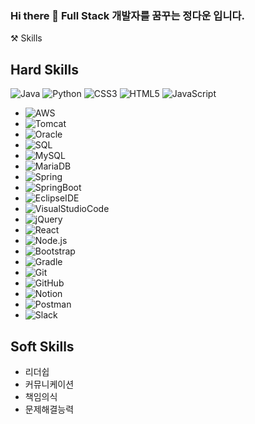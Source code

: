 ### Hi there 👋 Full Stack 개발자를 꿈꾸는 정다운 입니다.

⚒️ Skills
## Hard Skills
![Java](https://img.shields.io/badge/Java-blue) ![Python](https://img.shields.io/badge/Python-blue) ![CSS3](https://img.shields.io/badge/CSS3-blue) ![HTML5](https://img.shields.io/badge/HTML5-blue)
![JavaScript](https://img.shields.io/badge/JavaScript-blue)
- ![AWS](https://img.shields.io/badge/AWS-blue)
- ![Tomcat](https://img.shields.io/badge/Tomcat-blue)
- ![Oracle](https://img.shields.io/badge/Oracle-blue)
- ![SQL](https://img.shields.io/badge/SQL-blue)
- ![MySQL](https://img.shields.io/badge/MySQL-blue)
- ![MariaDB](https://img.shields.io/badge/MariaDB-blue)
- ![Spring](https://img.shields.io/badge/Spring-blue)
- ![SpringBoot](https://img.shields.io/badge/SpringBoot-blue)
- ![EclipseIDE](https://img.shields.io/badge/EclipseIDE-blue)
- ![VisualStudioCode](https://img.shields.io/badge/VisualStudioCode-blue)
- ![jQuery](https://img.shields.io/badge/jQuery-blue)
- ![React](https://img.shields.io/badge/React-blue)
- ![Node.js](https://img.shields.io/badge/Node.js-blue)
- ![Bootstrap](https://img.shields.io/badge/Bootstrap-blue)
- ![Gradle](https://img.shields.io/badge/Gradle-blue)
- ![Git](https://img.shields.io/badge/Git-blue)
- ![GitHub](https://img.shields.io/badge/GitHub-blue)
- ![Notion](https://img.shields.io/badge/Notion-blue)
- ![Postman](https://img.shields.io/badge/Postman-blue)
- ![Slack](https://img.shields.io/badge/Slack-blue)

## Soft Skills
- 리더쉽
- 커뮤니케이션
- 책임의식
- 문제해결능력
